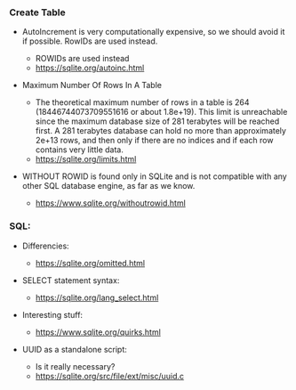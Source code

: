 ### Create Table

- AutoIncrement is very computationally expensive, so we should avoid it if possible. RowIDs are used instead.
    - ROWIDs are used instead
    - https://sqlite.org/autoinc.html

- Maximum Number Of Rows In A Table
    - The theoretical maximum number of rows in a table is 264 (18446744073709551616 or about 1.8e+19). This limit is
      unreachable since the maximum database size of 281 terabytes will be reached first. A 281 terabytes database can
      hold no more than approximately 2e+13 rows, and then only if there are no indices and if each row contains very
      little data.
    - https://sqlite.org/limits.html

- WITHOUT ROWID is found only in SQLite and is not compatible with any other SQL database engine, as far as we know.
  - https://www.sqlite.org/withoutrowid.html

### SQL:
- Differencies:
  - https://sqlite.org/omitted.html
- SELECT statement syntax:
  - https://sqlite.org/lang_select.html

- Interesting stuff:
  - https://www.sqlite.org/quirks.html

- UUID as a standalone script:
  - Is it really necessary?
  - https://sqlite.org/src/file/ext/misc/uuid.c